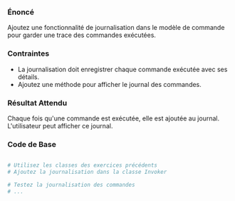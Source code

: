 ### Énoncé

Ajoutez une fonctionnalité de journalisation dans le modèle de commande pour garder une trace des commandes exécutées.

### Contraintes

- La journalisation doit enregistrer chaque commande exécutée avec ses détails.
- Ajoutez une méthode pour afficher le journal des commandes.

### Résultat Attendu

Chaque fois qu'une commande est exécutée, elle est ajoutée au journal. L'utilisateur peut afficher ce journal.

### Code de Base

```python

# Utilisez les classes des exercices précédents
# Ajoutez la journalisation dans la classe Invoker

# Testez la journalisation des commandes
# ...
```